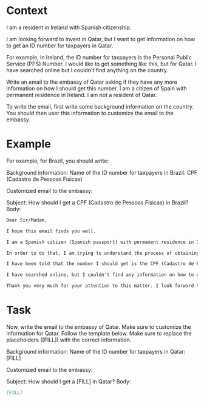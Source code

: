 # Context
I am a resident in Ireland with Spanish citizenship.

I am looking forward to invest in Qatar, but I want to get information on how to get an ID number for taxpayers in Qatar.

For example, in Ireland, the ID number for taxpayers is the Personal Public Service (PPS) Number. I would like to get something like this, but for Qatar. I have searched online but I couldn't find anything on the country.

Write an email to the embassy of Qatar asking if they have any more information on how I should get this number. I am a citizen of Spain with permanent residence in Ireland. I am not a resident of Qatar.

To write the email, first write some background information on the country. You should then user this information to customize the email to the embassy.

# Example
For example, for Brazil, you should write:

Background information:
Name of the ID number for taxpayers in Brazil: CPF (Cadastro de Pessoas Físicas)

Customized email to the embassy:

Subject: How should I get a CPF (Cadastro de Pessoas Físicas) in Brazil?
Body:
```md
Dear Sir/Madam,

I hope this email finds you well.

I am a Spanish citizen (Spanish passport) with permanent residence in Ireland. I am looking forward to investing in Brazil, as a foreign investor (no residence in Brazil).

In order to do that, I am trying to understand the process of obtaining the number that identifies taxpayers in Brazil, to be able to declare the relevant information to the tax authorities.

I have been told that the number I should get is the CPF (Cadastro de Pessoas Físicas). Feel free to correct me if I am wrong.

I have searched online, but I couldn't find any information on how to get a CPF from abroad. This is why I am reaching out to you for guidance. If you could provide me with information on the process or direct me to the relevant authorities, I would greatly appreciate it.

Thank you very much for your attention to this matter. I look forward to your response and any help you can provide.
```

# Task
Now, write the email to the embassy of Qatar. Make sure to customize the information for Qatar. Follow the template below. Make sure to replace the placeholders ([FILL]) with the correct information.

Background information:
Name of the ID number for taxpayers in Qatar: [FILL]

Customized email to the embassy:

Subject: How should I get a [FILL] in Qatar?
Body:
```md
[FILL]
```
